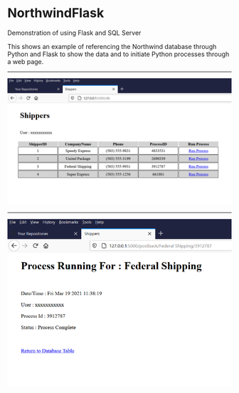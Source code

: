 # NorthwindFlask
Demonstration of using Flask and SQL Server

This shows an example of referencing the Northwind database through Python and Flask to show the data and to initiate Python processes through a web page.

_________________________________________

![](Capture1_.PNG)

_________________________________________

![](Capture2_.PNG)
